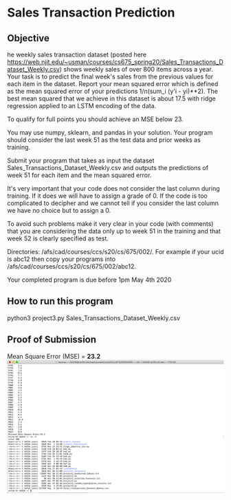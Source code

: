 # Sales Transaction Prediction

## Objective
he weekly sales transaction dataset (posted here 
https://web.njit.edu/~usman/courses/cs675_spring20/Sales_Transactions_Dataset_Weekly.csv) 
shows weekly sales of over 800 items across a year. Your task is to predict the 
final week's sales from the previous values for each item in the dataset. Report 
your mean squared error which is defined as the mean squared error of your 
predictions 1/n(sum_i (y'i - yi)**2). The best mean squared that we achieve in this 
dataset is about 17.5 with ridge regression applied to an LSTM encoding of the data.

To qualify for full points you should achieve an MSE below 23.

You may use numpy, sklearn, and pandas in your solution. Your program should 
consider the last week 51 as the test data and prior weeks as training.

Submit your program that takes as input the dataset 
Sales_Transactions_Dataset_Weekly.csv and outputs the predictions of week 51 for 
each item and the mean squared error.

It's very important that your code does not consider the last column during training.
If it does we will have to assign a grade of 0. If the code is too complicated to
decipher and we cannot tell if you consider the last column we have no choice but
to assign a 0. 

To avoid such problems make it very clear in your code (with comments) that you
are considering the data only up to week 51 in the training and that week 52 is
clearly specified as test.

Directories: /afs/cad/courses/ccs/s20/cs/675/002/<ucid>.
For example if your ucid is abc12 then copy your programs into
/afs/cad/courses/ccs/s20/cs/675/002/abc12.

Your completed program is due before 1pm May 4th 2020

## How to run this program
python3 project3.py Sales_Transactions_Dataset_Weekly.csv

## Proof of Submission
Mean Square Error (MSE) = **23.2**
![](Proof_of_Submission_Project3.png)



